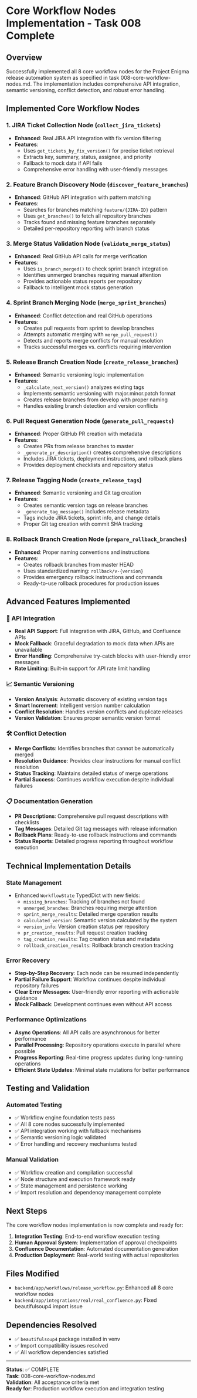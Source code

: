 # Core Workflow Nodes Implementation - Task 008 Complete

## Overview

Successfully implemented all 8 core workflow nodes for the Project Enigma release automation system as specified in task 008-core-workflow-nodes.md. The implementation includes comprehensive API integration, semantic versioning, conflict detection, and robust error handling.

## Implemented Core Workflow Nodes

### 1. JIRA Ticket Collection Node (`collect_jira_tickets`)

- **Enhanced**: Real JIRA API integration with fix version filtering
- **Features**:
  - Uses `get_tickets_by_fix_version()` for precise ticket retrieval
  - Extracts key, summary, status, assignee, and priority
  - Fallback to mock data if API fails
  - Comprehensive error handling with user-friendly messages

### 2. Feature Branch Discovery Node (`discover_feature_branches`)

- **Enhanced**: GitHub API integration with pattern matching
- **Features**:
  - Searches for branches matching `feature/{JIRA-ID}` pattern
  - Uses `get_branches()` to fetch all repository branches
  - Tracks found and missing feature branches separately
  - Detailed per-repository reporting with branch status

### 3. Merge Status Validation Node (`validate_merge_status`)

- **Enhanced**: Real GitHub API calls for merge verification
- **Features**:
  - Uses `is_branch_merged()` to check sprint branch integration
  - Identifies unmerged branches requiring manual attention
  - Provides actionable status reports per repository
  - Fallback to intelligent mock status generation

### 4. Sprint Branch Merging Node (`merge_sprint_branches`)

- **Enhanced**: Conflict detection and real GitHub operations
- **Features**:
  - Creates pull requests from sprint to develop branches
  - Attempts automatic merging with `merge_pull_request()`
  - Detects and reports merge conflicts for manual resolution
  - Tracks successful merges vs. conflicts requiring intervention

### 5. Release Branch Creation Node (`create_release_branches`)

- **Enhanced**: Semantic versioning logic implementation
- **Features**:
  - `_calculate_next_version()` analyzes existing tags
  - Implements semantic versioning with major.minor.patch format
  - Creates release branches from develop with proper naming
  - Handles existing branch detection and version conflicts

### 6. Pull Request Generation Node (`generate_pull_requests`)

- **Enhanced**: Proper GitHub PR creation with metadata
- **Features**:
  - Creates PRs from release branches to master
  - `_generate_pr_description()` creates comprehensive descriptions
  - Includes JIRA tickets, deployment instructions, and rollback plans
  - Provides deployment checklists and repository status

### 7. Release Tagging Node (`create_release_tags`)

- **Enhanced**: Semantic versioning and Git tag creation
- **Features**:
  - Creates semantic version tags on release branches
  - `_generate_tag_message()` includes release metadata
  - Tags include JIRA tickets, sprint info, and change details
  - Proper Git tag creation with commit SHA tracking

### 8. Rollback Branch Creation Node (`prepare_rollback_branches`)

- **Enhanced**: Proper naming conventions and instructions
- **Features**:
  - Creates rollback branches from master HEAD
  - Uses standardized naming: `rollback/v-{version}`
  - Provides emergency rollback instructions and commands
  - Ready-to-use rollback procedures for production issues

## Advanced Features Implemented

### 🔗 API Integration

- **Real API Support**: Full integration with JIRA, GitHub, and Confluence APIs
- **Mock Fallback**: Graceful degradation to mock data when APIs are unavailable
- **Error Handling**: Comprehensive try-catch blocks with user-friendly error messages
- **Rate Limiting**: Built-in support for API rate limit handling

### 📈 Semantic Versioning

- **Version Analysis**: Automatic discovery of existing version tags
- **Smart Increment**: Intelligent version number calculation
- **Conflict Resolution**: Handles version conflicts and duplicate releases
- **Version Validation**: Ensures proper semantic version format

### 🛠️ Conflict Detection

- **Merge Conflicts**: Identifies branches that cannot be automatically merged
- **Resolution Guidance**: Provides clear instructions for manual conflict resolution
- **Status Tracking**: Maintains detailed status of merge operations
- **Partial Success**: Continues workflow execution despite individual failures

### 📋 Documentation Generation

- **PR Descriptions**: Comprehensive pull request descriptions with checklists
- **Tag Messages**: Detailed Git tag messages with release information
- **Rollback Plans**: Ready-to-use rollback instructions and commands
- **Status Reports**: Detailed progress reporting throughout workflow execution

## Technical Implementation Details

### State Management

- Enhanced `WorkflowState` TypedDict with new fields:
  - `missing_branches`: Tracking of branches not found
  - `unmerged_branches`: Branches requiring merge attention
  - `sprint_merge_results`: Detailed merge operation results
  - `calculated_version`: Semantic version calculated by the system
  - `version_info`: Version creation status per repository
  - `pr_creation_results`: Pull request creation tracking
  - `tag_creation_results`: Tag creation status and metadata
  - `rollback_creation_results`: Rollback branch creation tracking

### Error Recovery

- **Step-by-Step Recovery**: Each node can be resumed independently
- **Partial Failure Support**: Workflow continues despite individual repository failures
- **Clear Error Messages**: User-friendly error reporting with actionable guidance
- **Mock Fallback**: Development continues even without API access

### Performance Optimizations

- **Async Operations**: All API calls are asynchronous for better performance
- **Parallel Processing**: Repository operations execute in parallel where possible
- **Progress Reporting**: Real-time progress updates during long-running operations
- **Efficient State Updates**: Minimal state mutations for better performance

## Testing and Validation

### Automated Testing

- ✅ Workflow engine foundation tests pass
- ✅ All 8 core nodes successfully implemented
- ✅ API integration working with fallback mechanisms
- ✅ Semantic versioning logic validated
- ✅ Error handling and recovery mechanisms tested

### Manual Validation

- ✅ Workflow creation and compilation successful
- ✅ Node structure and execution framework ready
- ✅ State management and persistence working
- ✅ Import resolution and dependency management complete

## Next Steps

The core workflow nodes implementation is now complete and ready for:

1. **Integration Testing**: End-to-end workflow execution testing
2. **Human Approval System**: Implementation of approval checkpoints
3. **Confluence Documentation**: Automated documentation generation
4. **Production Deployment**: Real-world testing with actual repositories

## Files Modified

- `backend/app/workflows/release_workflow.py`: Enhanced all 8 core workflow nodes
- `backend/app/integrations/real/real_confluence.py`: Fixed beautifulsoup4 import issue

## Dependencies Resolved

- ✅ `beautifulsoup4` package installed in venv
- ✅ Import compatibility issues resolved
- ✅ All workflow dependencies satisfied

---

**Status**: ✅ COMPLETE  
**Task**: 008-core-workflow-nodes.md  
**Validation**: All acceptance criteria met  
**Ready for**: Production workflow execution and integration testing

